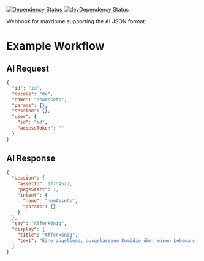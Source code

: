 [![Dependency Status](https://david-dm.org/dragonprojects/ai-webhook-maxdome.svg)](https://david-dm.org/dragonprojects/ai-webhook-maxdome)
[![devDependency Status](https://david-dm.org/dragonprojects/ai-webhook-maxdome/dev-status.svg)](https://david-dm.org/dragonprojects/ai-webhook-maxdome?type=dev)

Webhook for maxdome supporting the AI JSON format.


# Example Workflow

## AI Request

```json
{
  "id": "id",
  "locale": "de",
  "name": "newAssets",
  "params": {},
  "session": {},
  "user": {
    "id": "id",
    "accessToken": ""
  }
}
```

## AI Response

```json
{
  "session": {
    "assetId": 17754527,
    "pageStart": 1,
    "intent": {
      "name": "newAssets",
      "params": {}
    }
  },
  "say": "Affenkönig",
  "display": {
    "title": "Affenkönig",
    "text": "Eine zügellose, ausgelassene Komödie über einen Lebemann, der seine ehemaligen Schulkameraden zum Feiern nach Südfrankreich einlädt. Eine provozierende Satire mit bitterbösen Blick auf das Lebensgefühl von Männern jenseits der 40."
  }
}
```
